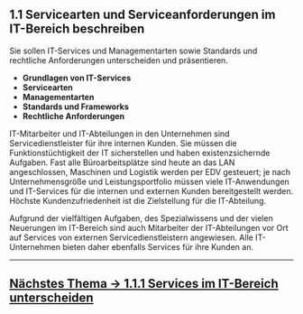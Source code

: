 <article id="servicearten-und-serviceanforderungen">
  <h2 id="servicearten-und-serviceanforderungen">1.1 Servicearten und Serviceanforderungen im IT-Bereich beschreiben</h2>

  <p>Sie sollen IT-Services und Managementarten sowie Standards und rechtliche Anforderungen unterscheiden und präsentieren.</p>

  <ul>
    <li><strong>Grundlagen von IT-Services</strong></li>
    <li><strong>Servicearten</strong></li>
    <li><strong>Managementarten</strong></li>
    <li><strong>Standards und Frameworks</strong></li>
    <li><strong>Rechtliche Anforderungen</strong></li>
  </ul>

  <p>IT-Mitarbeiter und IT-Abteilungen in den Unternehmen sind Servicedienstleister für ihre internen Kunden. Sie müssen die Funktionstüchtigkeit der IT sicherstellen und haben existenzsichernde Aufgaben. Fast alle Büroarbeitsplätze sind heute an das LAN angeschlossen, Maschinen und Logistik werden per EDV gesteuert; je nach Unternehmensgröße und Leistungsportfolio müssen viele IT-Anwendungen und IT-Services für die internen und externen Kunden bereitgestellt werden. Höchste Kundenzufriedenheit ist die Zielstellung für die IT-Abteilung.</p>

  <p>Aufgrund der vielfältigen Aufgaben, des Spezialwissens und der vielen Neuerungen im IT-Bereich sind auch Mitarbeiter der IT-Abteilungen vor Ort auf Services von externen Servicedienstleistern angewiesen. Alle IT-Unternehmen bieten daher ebenfalls Services für ihre Kunden an.</p>

---

  <nav>
    <h2><a href="1.1.1_services_im_it_bereich_unterscheiden.md" rel="next">Nächstes Thema → 1.1.1 Services im IT-Bereich unterscheiden</a></h2>
  </nav>
</article>
